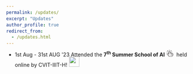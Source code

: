 ```yaml
---
permalink: /updates/
excerpt: "Updates"
author_profile: true
redirect_from:
  - /updates.html
---
```

<ul style="margin-top:-3px" class="updates">
    <li><span class="updates-month">1st Aug - 31st AUG '23</span> <span class="updates-content">Attended the <b>7<sup>th</sup> Summer School of AI</b><a target="_blank" href="https://cvit.iiit.ac.in/summerschool2023/"><img src="/images/link.png" width=18px height=18px style="margin: -7px 5px 0 5px;"></a> held online by CVIT-IIIT-H!<a target="_blank" href="https://drive.google.com/file/d/1G9SoU-hXqJALghL9MEWWQoezyBrY2mVx/view?usp=drivesdk"><img src="/images/video.png" width=28px height=28px style="margin: -3px 5px 0 5px;"></a></span></li>
	<!-- <li><span class="updates-month">SEP '23</span> <span class="updates-content">Completed my internship at <b>Mila</b> and started my <b>Ph.D. at MIT</b>!</span></li>
	<li><span class="updates-month">JULY '23</span> <span class="updates-content">"SCARP: 3D Shape Completion in ARbitrary Poses for Improved Grasping" accepted for presentation at <b>RSS Workshop 2023</b><a target="_blank" href="https://mit-spark.github.io/robotRepresentations-RSS2023/"><img src="/images/link.png" width=18px height=18px style="margin: -7px 5px 0 5px;"></a>!</span></li>
	<li><span class="updates-month">JUN '23</span> <span class="updates-content">"Disentangling Planning and Control for Non-prehensile Tabletop Manipulation" accepted at <b>CASE 2023</b>!</span></li>
	<li><span class="updates-month">MAY '23</span> <span class="updates-content">I attended <b>ICRA 2023</b> and acted as the <b>official social media ambassador</b>, posting on behalf of <b>IEEE RAS</b> on their social media channels!<a target="_blank" href="https://twitter.com/ieeeras"><img src="/images/twitter.png" width=18px height=18px style="margin: -5px 0px 0 5px;"></a><a target="_blank" href="https://www.facebook.com/ieee.ras/"><img src="/images/facebook.png" width=18px height=18px style="margin: -5px 0px 0 5px;"></a><a target="_blank" href="https://www.linkedin.com/groups/1888416/"><img src="/images/linkedin.png" width=18px height=18px style="margin: -7px 5px 0 5px;"></a></span></li>
	<li><span class="updates-month">MAY '23</span> <span class="updates-content">Started my internship at the <b>REAL lab</b> in <b>Mila</b><a target="_blank" href="https://montrealrobotics.ca/"><img src="/images/link.png" width=18px height=18px style="margin: -7px 5px 0 5px;"></a>!</span></li>
	<li><span class="updates-month">APR '23</span> <span class="updates-content">"Uncovering hidden biases against Indian independent artists in the perception of music quality by Indian Audience" accepted at <b>ICMPC 2023</b>!</span></li>
	<li><span class="updates-month">JAN '23</span> <span class="updates-content">"SCARP: 3D Shape Completion in ARbitrary Poses for Improved Grasping" accepted at <b>ICRA 2023</b>!</span></li>
	<li><span class="updates-month">JAN '23</span> <span class="updates-content">I am attending <b>Google Research Week 2023</b><a target="_blank" href="https://sites.google.com/view/researchweek2023/home"><img src="/images/link.png" width=18px height=18px style="margin: -7px 5px 0 5px;"></a> in Bangalore!</span></li>
	<li><span class="updates-month">DEC '22</span> <span class="updates-content">Presented INR-V at Vision India, <b>ICVGIP 2022</b><a target="_blank" href="https://events.iitgn.ac.in/2022/icvgip/vision_india.html"><img src="/images/link.png" width=18px height=18px style="margin: -7px 5px 0 5px;"></a>!<a target="_blank" href="https://iiitaphyd-my.sharepoint.com/:p:/g/personal/bipasha_sen_research_iiit_ac_in/EY4XFO4EOvtDonHHIxuy-BkByk__QkP8H8WmSK21oVZhkg?e=9JeBj2"><img src="/images/ppt.png" width=28px height=28px style="margin: -3px 5px 0 5px;"></a></span></li>
	<li><span class="updates-month">OCT '22</span> <span class="updates-content">"INR-V: A Continuous Representation Space for Video-based Generative Tasks" accepted at <b>TMLR 2022</b>!</span></li>
	<li><span class="updates-month">SEP '22</span> <span class="updates-content">I am grateful to <b>Microsoft Research</b> for awarding me a <b>travel grant</b> of $2000 for <b>WACV 2023</b>!</span></li>
	<li><span class="updates-month">AUG '22</span> <span class="updates-content">2 papers accepted at <b>WACV 2023</b>!</span></li>
    <li><span class="updates-month">JUN '22</span> <span class="updates-content">We are in <b>news</b><a target="_blank" href="https://www.iiit.ac.in/files/media/Sakshi-RRC.jpeg"><img src="/images/link.png" width=18px height=18px style="margin: -7px 5px 0 5px;"></a> for bagging 3<sup>rd</sup> position in <b>OCRTOC</b><a target="_blank" href="http://ocrtoc.org/"><img src="/images/link.png" width=18px height=18px style="margin: -7px 5px 0 5px;"></a>!</span></li>
	<li><span class="updates-month">APR '22</span> <span class="updates-content">We came <b>3<sup>rd</sup></b> in <b>ICRA 2022</b> Open Cloud Robot Table Organization Challenge <b>(OCRTOC)</b><a target="_blank" href="http://ocrtoc.org/"><img src="/images/link.png" width=18px height=18px style="margin: -7px 5px 0 5px;"></a>!</span></li>
	<li><span class="updates-month">DEC '21</span> <span class="updates-content">Granted a Provisional Patent on "SYSTEM AND METHOD FOR TRAINING USERS TO LIP READ"!</span></li>
	<li><span class="updates-month">NOV '21</span> <span class="updates-content">Joined Robotics Research Center at IIIT-H as a Research Fellow!</span></li>
	<li><span class="updates-month">AUG '21</span> <span class="updates-content">Joined MS by Research at IIIT-H!</span></li>
	<li><span class="updates-month">JUN '21</span> <span class="updates-content">"Personalized One-Shot Lipreading for an ALS Patient" accepted at <b>BMVC 2021</b>!</span></li>
	<li><span class="updates-month">MAR '21</span> <span class="updates-content">Joined Center for Visual Information Technology at IIIT-H as a Research Fellow!</span></li>
	<li><span class="updates-month">SEP '20</span> <span class="updates-content">I received "Spot Award" for "Innovation and Impact" at Microsoft!</span></li>-->
</ul>